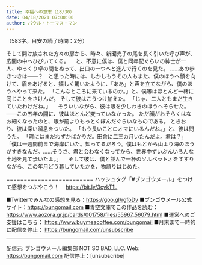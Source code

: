 ```yaml
---
title: 幸福への意志（18/30）
date: 04/18/2021 07:00:00
author: パウル・トーマス・マン
---
```


（583字。目安の読了時間：2分）

そして開け放された方々の扉から、時々、新聞売子の尾を長く引いた呼び声が、広間の中へひびいてくる。
　と、不意に僕は、僕と同年配ぐらいの紳士が一人、ゆっくり卓の間をぬって、出口の一つへと進んで行くのを見た。
……あの歩きつきは――？　と思った時には、しかしもうその人もまた、僕のほうへ顔を向けて、眉をあげると、嬉しく驚いたように、「ああ」と声を立てながら、僕のほうへやって来た。
「こんなところに来ているのか。」と、僕等はほとんど一緒に同じことをさけんだ。
そして彼はこうつけ加えた。
「じゃ、二人ともまだ生きていたわけだね。」
　そういいながら、彼は眼を少しわきのほうへそらせた。
――この五年の間に、彼はほとんど変っていなかった。
ただ顔がおそらくはなお細くなったのと、眼が前よりもっとくぼんだぐらいなものである。
ときおり、彼は深い溜息をついた。
「もう長いことロオマにいるんだね。」と、彼は問うた。
「町にはまだわずかばかりだ。田舎に二三カ月いたんだよ。君は？」
「僕は一週間前まで海岸にいた。知ってるだろう。僕はもとから山より海のほうがすきなんだ。……そうさ、君と会わなくなってから、世界中ずいぶんいろんな土地を見て歩いたよ。」
　そして彼は、僕と並んで一杯のソルベットオをすすりながら、この年月どう暮していたかを、物語りはじめた。

=========================
ハッシュタグ「#ブンゴウメール」をつけて感想をつぶやこう！　
https://bit.ly/3cykT1L

■Twitterでみんなの感想を見る：https://goo.gl/rgfoDv
■ブンゴウメール公式サイト：https://bungomail.com
■青空文庫でこの作品を読む：https://www.aozora.gr.jp/cards/001758/files/55967_56079.html
■運営へのご支援はこちら： https://www.buymeacoffee.com/bungomail
■月末まで一時的に配信を停止： https://bungomail.com/unsubscribe

-------
配信元: ブンゴウメール編集部
NOT SO BAD, LLC.
Web: https://bungomail.com
配信停止：[unsubscribe]

